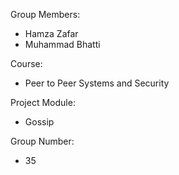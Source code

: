 Group Members:

- Hamza Zafar
- Muhammad Bhatti

Course:

- Peer to Peer Systems and Security 

Project Module:

- Gossip

Group Number:

- 35
